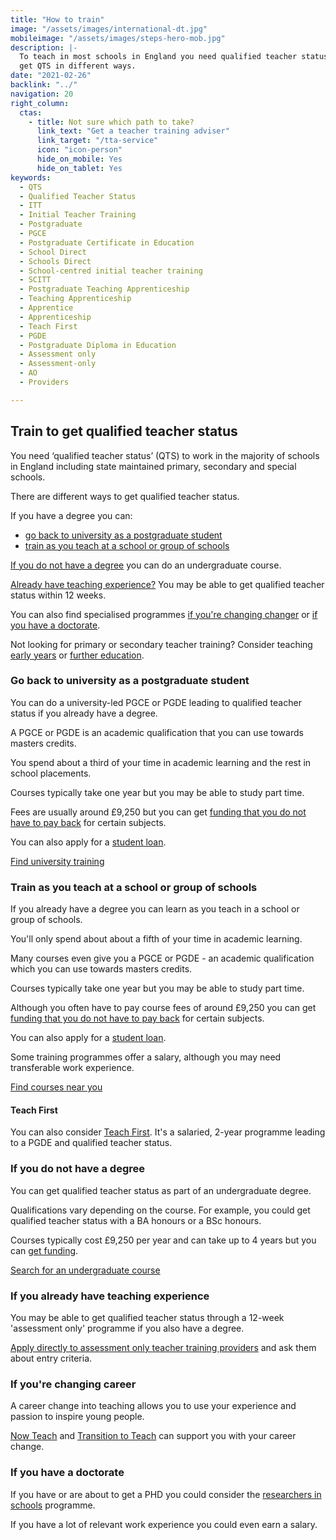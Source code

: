 ```yaml
---
title: "How to train"
image: "/assets/images/international-dt.jpg"
mobileimage: "/assets/images/steps-hero-mob.jpg"
description: |-
  To teach in most schools in England you need qualified teacher status (QTS). You can
  get QTS in different ways.
date: "2021-02-26"
backlink: "../"
navigation: 20
right_column:
  ctas:
    - title: Not sure which path to take?
      link_text: "Get a teacher training adviser"
      link_target: "/tta-service"
      icon: "icon-person"
      hide_on_mobile: Yes
      hide_on_tablet: Yes
keywords:
  - QTS
  - Qualified Teacher Status
  - ITT
  - Initial Teacher Training
  - Postgraduate
  - PGCE
  - Postgraduate Certificate in Education
  - School Direct
  - Schools Direct
  - School-centred initial teacher training
  - SCITT
  - Postgraduate Teaching Apprenticeship
  - Teaching Apprenticeship
  - Apprentice
  - Apprenticeship
  - Teach First
  - PGDE
  - Postgraduate Diploma in Education
  - Assessment only
  - Assessment-only
  - AO
  - Providers

---
```


## Train to get qualified teacher status

You need ‘qualified teacher status’ (QTS) to work in the majority of schools in England including state maintained primary, secondary and special schools.

There are different ways to get qualified teacher status.

If you have a degree you can:

* [go back to university as a postgraduate student](#go-back-to-university-as-a-postgraduate-student)
* [train as you teach at a school or group of schools](#train-as-you-teach-at-a-school-or-group-of-schools)

[If you do not have a degree](#if-you-do-not-have-a-degree) you can do an undergraduate course.

[Already have teaching experience?](#if-you-already-have-teaching-experience) You may be able to get qualified teacher status within 12 weeks.

You can also find specialised programmes [if you're changing changer](#if-youre-changing-career) or [if you have a doctorate](#if-you-have-a-doctorate).

Not looking for primary or secondary teacher training? Consider teaching [early years](/early-years-teaching-training) or [further education](/further-education-teacher-training).

### Go back to university as a postgraduate student

You can do a university-led PGCE or PGDE leading to qualified teacher status if you already have a degree.

A PGCE or PGDE is an academic qualification that you can use towards masters credits.

You spend about a third of your time in academic learning and the rest in school placements.  

Courses typically take one year but you may be able to study part time.

Fees are usually around £9,250 but you can get [funding that you do not have to pay back](/funding-your-training#bursaries-and-scholarships) for certain subjects.

You can also apply for a [student loan](/funding-your-training#tuition-fee-and-maintenance-loans).

<a class="button" href="https://www.find-postgraduate-teacher-training.service.gov.uk/">Find university training</a>

### Train as you teach at a school or group of schools

If you already have a degree you can learn as you teach in a school or group of schools.

You'll only spend about about a fifth of your time in academic learning.

Many courses even give you a PGCE or PGDE - an academic qualification which you can use towards masters credits.

Courses typically take one year but you may be able to study part time.

Although you often have to pay course fees of around £9,250 you can get [funding that you do not have to pay back](/funding-your-training#bursaries-and-scholarships) for certain subjects.

You can also apply for a [student loan](/funding-your-training#tuition-fee-and-maintenance-loans).

Some training programmes offer a salary, although you may need transferable work experience.

<a class="button" href="https://www.find-postgraduate-teacher-training.service.gov.uk/">Find courses near you</a>

#### Teach First

You can also consider [Teach First](https://www.teachfirst.org.uk/). It's a salaried, 2-year programme leading to a PGDE and qualified teacher status.

### If you do not have a degree

You can get qualified teacher status as part of an undergraduate degree.

Qualifications vary depending on the course. For example, you could get qualified teacher status with a BA honours or a BSc honours.

Courses typically cost £9,250 per year and can take up to 4 years but you can [get funding](https://www.gov.uk/student-finance-calculator).

<a class="button" href="https://digital.ucas.com/search">Search for an undergraduate course</a>

### If you already have teaching experience

You may be able to get qualified teacher status through a 12-week 'assessment only' programme if you also have a degree.

[Apply directly to assessment only teacher training providers](/assessment-only-providers) and ask them about entry criteria.

### If you're changing career

A career change into teaching allows you to use your experience and passion to inspire young people.

[Now Teach](https://nowteach.org.uk/) and [Transition to Teach](https://www.transitiontoteach.co.uk/) can support you with your career change.

### If you have a doctorate

If you have or are about to get a PHD you could consider the [researchers in schools](https://thebrilliantclub.org/researchers-in-schools/) programme.

If you have a lot of relevant work experience you could even earn a salary.
